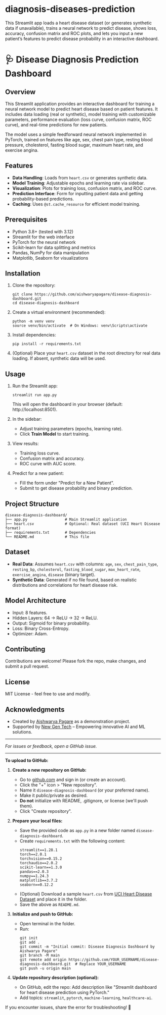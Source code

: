 # diagnosis-diseases-prediction
This Streamlit app loads a heart disease dataset (or generates synthetic data if unavailable), trains a neural network to predict disease, shows loss, accuracy, confusion matrix and ROC plots, and lets you input a new patient’s features to predict disease probability in an interactive dashboard.
# 🩺 Disease Diagnosis Prediction Dashboard

## Overview
This Streamlit application provides an interactive dashboard for training a neural network model to predict heart disease based on patient features. It includes data loading (real or synthetic), model training with customizable parameters, performance evaluation (loss curve, confusion matrix, ROC curve), and real-time predictions for new patients.

The model uses a simple feedforward neural network implemented in PyTorch, trained on features like age, sex, chest pain type, resting blood pressure, cholesterol, fasting blood sugar, maximum heart rate, and exercise angina.

## Features
- **Data Handling**: Loads from `heart.csv` or generates synthetic data.
- **Model Training**: Adjustable epochs and learning rate via sidebar.
- **Visualization**: Plots for training loss, confusion matrix, and ROC curve.
- **Prediction Interface**: Form for inputting patient data and getting probability-based predictions.
- **Caching**: Uses `@st.cache_resource` for efficient model training.

## Prerequisites
- Python 3.8+ (tested with 3.12)
- Streamlit for the web interface
- PyTorch for the neural network
- Scikit-learn for data splitting and metrics
- Pandas, NumPy for data manipulation
- Matplotlib, Seaborn for visualizations

## Installation
1. Clone the repository:
   ```
   git clone https://github.com/aishwaryapagare/disease-diagnosis-dashboard.git
   cd disease-diagnosis-dashboard
   ```

2. Create a virtual environment (recommended):
   ```
   python -m venv venv
   source venv/bin/activate  # On Windows: venv\Scripts\activate
   ```

3. Install dependencies:
   ```
   pip install -r requirements.txt
   ```

4. (Optional) Place your `heart.csv` dataset in the root directory for real data loading. If absent, synthetic data will be used.

## Usage
1. Run the Streamlit app:
   ```
   streamlit run app.py
   ```
   This will open the dashboard in your browser (default: http://localhost:8501).

2. In the sidebar:
   - Adjust training parameters (epochs, learning rate).
   - Click **Train Model** to start training.

3. View results:
   - Training loss curve.
   - Confusion matrix and accuracy.
   - ROC curve with AUC score.

4. Predict for a new patient:
   - Fill the form under "Predict for a New Patient".
   - Submit to get disease probability and binary prediction.

## Project Structure
```
disease-diagnosis-dashboard/
├── app.py                 # Main Streamlit application
├── heart.csv              # Optional: Real dataset (UCI Heart Disease format)
├── requirements.txt       # Dependencies
└── README.md              # This file
```

## Dataset
- **Real Data**: Assumes `heart.csv` with columns: `age`, `sex`, `chest_pain_type`, `resting_bp`, `cholesterol`, `fasting_blood_sugar`, `max_heart_rate`, `exercise_angina`, `disease` (binary target).
- **Synthetic Data**: Generated if no file found, based on realistic distributions and correlations for heart disease risk.

## Model Architecture
- Input: 8 features.
- Hidden Layers: 64 → ReLU → 32 → ReLU.
- Output: Sigmoid for binary probability.
- Loss: Binary Cross-Entropy.
- Optimizer: Adam.

## Contributing
Contributions are welcome! Please fork the repo, make changes, and submit a pull request.

## License
MIT License - feel free to use and modify.

## Acknowledgments
- Created by [Aishwarya Pagare](https://github.com/aishwaryapagare) as a demonstration project.
- Supported by [New Gen Tech](https://newgentech.com) – Empowering innovative AI and ML solutions.

---

*For issues or feedback, open a GitHub issue.*

---

**To upload to GitHub:**

1. **Create a new repository on GitHub:**
   - Go to [github.com](https://github.com) and sign in (or create an account).
   - Click the "+" icon > "New repository".
   - Name it `disease-diagnosis-dashboard` (or your preferred name).
   - Make it public/private as desired.
   - **Do not** initialize with README, .gitignore, or license (we'll push them).
   - Click "Create repository".

2. **Prepare your local files:**
   - Save the provided code as `app.py` in a new folder named `disease-diagnosis-dashboard`.
   - Create `requirements.txt` with the following content:
     ```
     streamlit==1.28.1
     torch==2.0.1
     torchvision==0.15.2
     torchaudio==2.0.2
     scikit-learn==1.3.0
     pandas==2.0.3
     numpy==1.24.3
     matplotlib==3.7.2
     seaborn==0.12.2
     ```
   - (Optional) Download a sample `heart.csv` from [UCI Heart Disease Dataset](https://archive.ics.uci.edu/dataset/45/heart+disease) and place it in the folder.
   - Save the above as `README.md`.

3. **Initialize and push to GitHub:**
   - Open terminal in the folder.
   - Run:
     ```
     git init
     git add .
     git commit -m "Initial commit: Disease Diagnosis Dashboard by Aishwarya Pagare"
     git branch -M main
     git remote add origin https://github.com/YOUR_USERNAME/disease-diagnosis-dashboard.git  # Replace YOUR_USERNAME
     git push -u origin main
     ```

4. **Update repository description (optional):**
   - On GitHub, edit the repo: Add description like "Streamlit dashboard for heart disease prediction using PyTorch."
   - Add topics: `streamlit`, `pytorch`, `machine-learning`, `healthcare-ai`.

If you encounter issues, share the error for troubleshooting! 🚀

